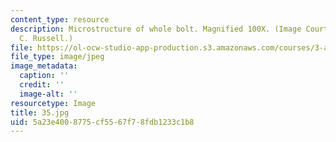 ```yaml
---
content_type: resource
description: Microstructure of whole bolt. Magnified 100X. (Image Courtesy of Kenneth
  C. Russell.)
file: https://ol-ocw-studio-app-production.s3.amazonaws.com/courses/3-a27-case-studies-in-forensic-metallurgy-fall-2007/5a23e4008775cf5567f78fdb1233c1b8_35.jpg
file_type: image/jpeg
image_metadata:
  caption: ''
  credit: ''
  image-alt: ''
resourcetype: Image
title: 35.jpg
uid: 5a23e400-8775-cf55-67f7-8fdb1233c1b8
---
```


